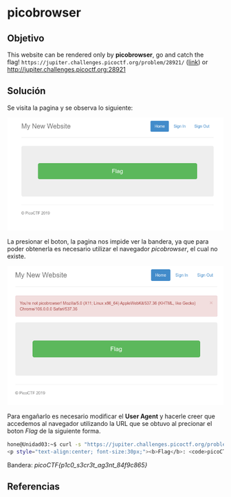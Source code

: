 # picobrowser
## Objetivo
This website can be rendered only by **picobrowser**, go and catch the flag! `https://jupiter.challenges.picoctf.org/problem/28921/` ([link](https://jupiter.challenges.picoctf.org/problem/28921/)) or http://jupiter.challenges.picoctf.org:28921

## Solución 

Se visita la pagina y se observa lo siguiente:

![img-index](picoCTF/Web-Exploitation/2019/picobrowser/img-index.png)

La presionar el boton, la pagina nos impide ver la bandera, ya que para poder obtenerla es necesario utilizar el navegador *picobrowser*, el cual no existe.

![img-notpicobrowser](img-notpicobrowser.png)

Para engañarlo es necesario modificar el **User Agent** y hacerle creer que accedemos al navegador utilizando la URL que se obtuvo al precionar el boton *Flag* de la siguiente forma.
```bash
hone@Unidad03:~$ curl -s "https://jupiter.challenges.picoctf.org/problem/28921/flag" -H "User-Agent: picobrowser" | grep picoCTF
<p style="text-align:center; font-size:30px;"><b>Flag</b>: <code>picoCTF{p1c0_s3cr3t_ag3nt_84f9c865}</code></p>
```

Bandera: *picoCTF{p1c0_s3cr3t_ag3nt_84f9c865}*

## Referencias